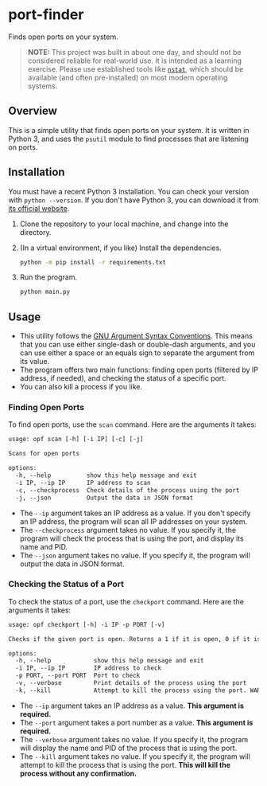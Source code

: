 # port-finder
Finds open ports on your system.

> **NOTE:** This project was built in about one day, and should not be considered reliable for real-world use. It is intended as a learning exercise. Please use established tools like [`nstat`](https://en.wikipedia.org/wiki/Netstat), which should be available (and often pre-installed) on most modern operating systems.

## Overview
This is a simple utility that finds open ports on your system.  It is written in Python 3, and uses the `psutil` module to find processes that are listening on ports.

## Installation
You must have a recent Python 3 installation.  You can check your version with `python --version`.  If you don't have Python 3, you can download it from [its official website](https://www.python.org/downloads/).

1.  Clone the repository to your local machine, and change into the directory.
2.  (In a virtual environment, if you like) Install the dependencies.

    ```bash
    python -m pip install -r requirements.txt
    ```

3.  Run the program.

    ```bash
    python main.py
    ```

## Usage
*   This utility follows the [GNU Argument Syntax Conventions](https://www.gnu.org/software/libc/manual/html_node/Argument-Syntax.html).  This means that you can use either single-dash or double-dash arguments, and you can use either a space or an equals sign to separate the argument from its value.
*   The program offers two main functions: finding open ports (filtered by IP address, if needed), and checking the status of a specific port.
*   You can also kill a process if you like.


### Finding Open Ports
To find open ports, use the `scan` command. Here are the arguments it takes:
```txt
usage: opf scan [-h] [-i IP] [-c] [-j]

Scans for open ports

options:
  -h, --help          show this help message and exit
  -i IP, --ip IP      IP address to scan
  -c, --checkprocess  Check details of the process using the port
  -j, --json          Output the data in JSON format
```

*   The `--ip` argument takes an IP address as a value.  If you don't specify an IP address, the program will scan all IP addresses on your system.
*   The `--checkprocess` argument takes no value.  If you specify it, the program will check the process that is using the port, and display its name and PID.
*   The `--json` argument takes no value.  If you specify it, the program will output the data in JSON format.

### Checking the Status of a Port
To check the status of a port, use the `checkport` command. Here are the arguments it takes:
```txt
usage: opf checkport [-h] -i IP -p PORT [-v]

Checks if the given port is open. Returns a 1 if it is open, 0 if it is closed.

options:
  -h, --help            show this help message and exit
  -i IP, --ip IP        IP address to check
  -p PORT, --port PORT  Port to check
  -v, --verbose         Print details of the process using the port
  -k, --kill            Attempt to kill the process using the port. WARNING: This will kill the process without any confirmation.
```

*   The `--ip` argument takes an IP address as a value. **This argument is required.**
*   The `--port` argument takes a port number as a value. **This argument is required.**
*   The `--verbose` argument takes no value.  If you specify it, the program will display the name and PID of the process that is using the port.
*   The `--kill` argument takes no value.  If you specify it, the program will attempt to kill the process that is using the port.  **This will kill the process without any confirmation.**
